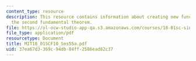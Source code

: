 ```yaml
---
content_type: resource
description: This resource contains information about creating new functions using
  the second fundamental theorem.
file: https://ol-ocw-studio-app-qa.s3.amazonaws.com/courses/18-01sc-single-variable-calculus-fall-2010/37ea67d3369c94db84ff2586ead82c37_MIT18_01SCF10_Ses55a.pdf
file_type: application/pdf
resourcetype: Document
title: MIT18_01SCF10_Ses55a.pdf
uid: 37ea67d3-369c-94db-84ff-2586ead82c37
---
```

